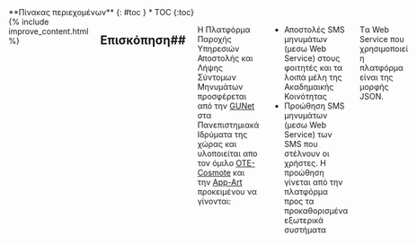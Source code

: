 <div class="row">
<div class="medium-4 medium-push-8 columns" markdown="1">
<div class="panel radius" markdown="1">
**Πίνακας περιεχομένων**
{: #toc }
*  TOC
{:toc}
</div>
</div><!-- /.medium-4.columns -->

<div class="medium-8 medium-pull-4 columns" markdown="1">
{% include improve_content.html %}

## Επισκόπηση##
Η Πλατφόρμα Παροχής Υπηρεσιών Αποστολής και Λήψης Σύντομων Μηνυμάτων προσφέρεται από την [GUNet][] στα Πανεπιστημιακά Ιδρύματα της χώρας και υλοποιείται απο τον όμιλο  [OTE-Cosmote][] και την [App-Art][] προκειμένου να γίνονται:

- Αποστολές SMS μηνυμάτων (μεσω Web Service) στους φοιτητές και τα λοιπά μέλη της Ακαδημαικής Κοινότητας
- Προώθηση SMS μηνυμάτων (μεσω Web Service) των SMS που στέλνουν οι χρήστες. Η προώθηση γίνεται από την πλατφόρμα προς τα προκαθορισμένα εξωτερικά συστήματα

Tα Web Service που χρησιμοποιεί η πλατφόρμα είναι της μορφής JSON.

## Mobile Terminated (MT) κίνηση##

Η πλατφόρμα προσφέρει διαφορετικές υπηρεσίες SMS που ορίζονται από την GUNet. Κάθε υπηρεσία έχει έναν αριθμό από προκαθορισμένα μηνύματα και κάθε ένα από τα οποία μπορεί να σταλεί σε έναν παραλήπτη (Mobile terminated κίνηση). Τα προκαθορισμένα μηνύματα μπορούν να υποστηρίξουν δυναμικά πεδία, τις τιμές των οποίων θα καθορίζει η πλευρά του καλούντος. 
Για παράδειγμα, μπορεί να υπάρξει ένα προκαθορισμένο μήνυμα "Η βαθμολογία σας για το μάθημα {Πεδίο 1,1} είναι {Πεδίο 2,2}". Τα Πανεπιστημιακά Ιδρύματα μπορούν να καλέσουν την υπηρεσία δίνοντας τιμές στα δυναμικά πεδία "Πληροφορική Ι" και "7" και το τελικό μήνυμα προς το χρήστη να είναι "Η βαθμολογία σας για το μάθημα Πληροφορική Ι είναι 7".

## Mobile Originated (MO) κίνηση##
Επίσης, κάθε υπηρεσία περιέχει έναν αριθμό keywords τα οποία μπορεί να χρησιμοποιήσει ο τελικός χρήστης, στέλνοντας τα με SMS στην πλατφόρμα. Το κομμάτι αυτό των υπηρεσιών ονομάζεται Mobile Originated (MO). Όταν η πλατφόρμα λαμβάνει ένα SMS με κάποιο keyword, τότε προωθεί στο SMS σε κάποιο προκαθορισμένο εξωτερικό σύστημα μέσω Web Service

##Τι πρέπει να υλοποιήσετε##
Προκειμένου να πετύχετε απόλυτη διασύνδεση με την πλατφόρμα, θα πρέπει να υλοποιήσετε τα εξης:

- Application που να κάνει consume το **send SMS** web service της πλατφόρμας. Η κλήση γίνεται με μορφή JSON.

- Web Service που θα φιλοξενεί το 3rd party. Αυτό το Web Service θα γίνεται consume από την πλατφόρμα. Το Web Service πρέπει να υποστηρίζει τα εξης functions:

1. **SMS forward** (Η κλήση αυτή γίνεται από την πλατφόρμα της GUNet προς ένα συγκεκριμένο Πανεπιστημιακό Ίδρυμα, όταν κάποιος χρήστης στείλει ένα SMS στην πλατφόρμα που περιλαμβάνει ένα συγκεκριμένο Keyword.)

2. **DLR request** (Η κλήση αυτή γίνεται από την πλατφόρμα της GUNet προς ένα συγκεκριμένο Πανεπιστημιακό Ίδρυμα, όταν η πλατφόρμα ενημερωθεί από τον πάροχο πως ένα SMS παραδόθηκε στον τελικό χρήστη)

##Παραδείγματα κλήσεων##

### Παράδειγμα send SMS ###
Η send SMS παρέχεται από την πλατφόρμα και γίνεται consume απο τα Πανεπιστημιακά Ιδρύματα

Το endpoint της υπηρεσίας είναι το https://sms-services.gunet.gr:9999/sendSMS
Το request πρέπει να είναι POST και το Content Type: application/json
Ακολουθεί ένα παράδειγμα μιας κλήσης προς την δοκιμαστική υπηρεσία gradeService.
	
	{
       "serviceId": "gradeService",
       "messageId": "testMessage",
       "replacements": [
          "Προγραμματισμός Ι",
          "7"
       ],
       "recipient": "6901234567",
       "institution": "TEITHE",
       "pre-shared key": "F0fesFADSr223fA",
       "dlr-url": "https://teithe.gr/dlrs"
    }
    
Ακολουθούν και οι ενδεικτικες απαντήσεις της πλατφόρμας στο παραπάνω request

Επιτυχές:

	{
	   "serviceId": "gradeService",
       "errorCode": "",
       "error": ""
	}
Ανεπιτυχές:

	{
    	"serviceId": "gradeService",
        "errorCode": "E-002",
        "error": "Unknown Service"
    }

Παρατίθεται ένα παράδειγμα της κλήσης με curl:

	 curl -v -H "Accept: application/json" -H "Content-type: application/json" -X POST -d ' {"serviceId": "gradeService", "messageId": "testMessage", "replacements":["Προγραμματισμός Ι","2"],"recipient": "6901234567", "institution": "TEITHE","pre-shared key": "F0fesFADSr223fA","dlr-url": "https://teithe.gr/dlrs"}'  https://sms-services.gunet.gr:9999/sendSMS 


### Παράδειγμα forward SMS ###

Η forward SMS παρέχεται απο τα Πανεπιστημιακά Ιδρύματα και γίνεται consume από την πλατφόρμα
	{
    	"MSISDN": "6901234657",
        "keyword": "ΒΑ",
        "body": "ΗΛΕΚΤΡΟΝΙΚΗ",
        "pre-shared key": "F0fesFADSr223fA",
        "sms-forward-id": "123"
    }










 [GUNet]: http://www.gunet.gr/ "Ακαδημαϊκό διαδίκτυο (GUNet)"
 [App-Art]: http://www.app-art.gr/ "APP-ART εταιρία νέων τεχνολογιών πληροφορικής και τηλεπικοινωνιών"
 [OTE-Cosmote]: http://www.cosmote.gr/ "OTE-Cosmote"
 [JSON]: http://www.ietf.org/rfc/rfc4627.txt "RFC4627: Javascript Object Notation"
